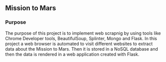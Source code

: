 ## Mission to Mars

### Purpose

The purpose of this project is to implement web scrapnig by using tools like Chrome Developer tools, BeautifulSoup, Splinter, Mongo and Flask. 
In this project a web browser is automated to visit different websites to extract data about the Mission to Mars. Then it is stored in a NoSQL database and then the data is rendered in
a web application created with Flask. 